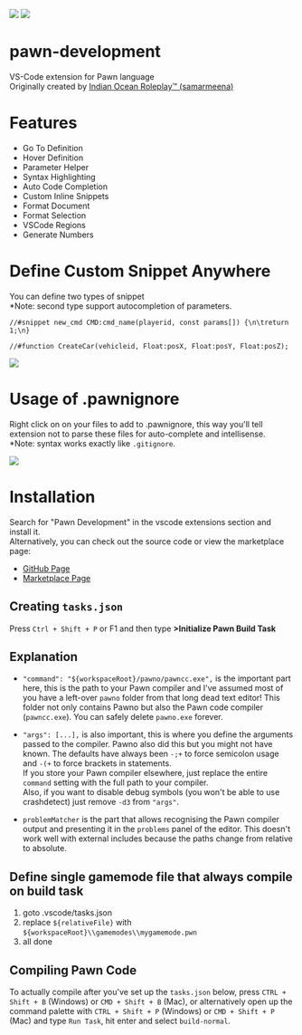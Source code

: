 [![](https://img.shields.io/badge/Discord-5865F2?style=for-the-badge&logo=discord&logoColor=white)](https://discord.gg/samp)  [![](https://img.shields.io/badge/website-000000?style=for-the-badge&logo=About.me&logoColor=white)](https://open.mp)

# pawn-development

VS-Code extension for Pawn language  
Originally created by [Indian Ocean Roleplay™ (samarmeena)](https://github.com/samarmeena)


# Features
- Go To Definition
- Hover Definition
- Parameter Helper
- Syntax Highlighting
- Auto Code Completion
- Custom Inline Snippets
- Format Document
- Format Selection
- VSCode Regions
- Generate Numbers


# Define Custom Snippet Anywhere
You can define two types of snippet  
\*Note: second type support autocompletion of parameters.

```
//#snippet new_cmd CMD:cmd_name(playerid, const params[]) {\n\treturn 1;\n}

//#function CreateCar(vehicleid, Float:posX, Float:posY, Float:posZ);
```

![](https://github.com/openmultiplayer/vscode-pawn/blob/master/assets/snippet.gif)

# Usage of .pawnignore
Right click on on your files to add to .pawnignore, this way you'll tell extension not to parse these files for auto-complete and intellisense.  
\*Note: syntax works exactly like `.gitignore`.

![](https://github.com/openmultiplayer/vscode-pawn/blob/master/assets/pawnignore.gif)

# Installation
Search for "Pawn Development" in the vscode extensions section and install it.  
Alternatively, you can check out the source code or view the marketplace page:

- [GitHub Page](https://github.com/openmultiplayer/vscode-pawn)
- [Marketplace Page](https://marketplace.visualstudio.com/items?itemName=open.mp.vscode-pawn)


## Creating `tasks.json`
Press `Ctrl + Shift + P` or F1 and then type **>Initialize Pawn Build Task**


## Explanation
- `"command": "${workspaceRoot}/pawno/pawncc.exe",` is the important part here,
this is the path to your Pawn compiler and I've assumed most of you have a
left-over `pawno` folder from that long dead text editor! This folder not only
contains Pawno but also the Pawn code compiler (`pawncc.exe`). You can safely
delete `pawno.exe` forever.

- `"args": [...],` is also important, this is where you define the arguments
passed to the compiler. Pawno also did this but you might not have known. The
defaults have always been `-;+` to force semicolon usage and `-(+` to force
brackets in statements.  
If you store your Pawn compiler elsewhere, just replace the entire `command`
setting with the full path to your compiler.  
Also, if you want to disable debug symbols (you won't be able to use
crashdetect) just remove `-d3` from `"args"`.

- `problemMatcher` is the part that allows recognising the Pawn compiler output
and presenting it in the `problems` panel of the editor. This doesn't work well
with external includes because the paths change from relative to absolute.


## Define single gamemode file that always compile on build task
1. goto .vscode/tasks.json
2. replace `${relativeFile}` with `${workspaceRoot}\\gamemodes\\mygamemode.pwn`
3. all done


## Compiling Pawn Code
To actually compile after you've set up the `tasks.json` below, press
`CTRL + Shift + B` (Windows) or `CMD + Shift + B` (Mac), or alternatively open up the
command palette with `CTRL + Shift + P` (Windows) or `CMD + Shift + P` (Mac) and type
`Run Task`, hit enter and select `build-normal`.
